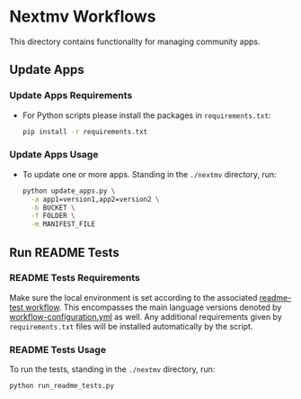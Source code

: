 # Nextmv Workflows

This directory contains functionality for managing community apps.

## Update Apps

### Update Apps Requirements

- For Python scripts please install the packages in `requirements.txt`:

  ```bash
  pip install -r requirements.txt
  ```

### Update Apps Usage

- To update one or more apps. Standing in the `./nextmv` directory, run:

  ```bash
  python update_apps.py \
    -a app1=version1,app2=version2 \
    -b BUCKET \
    -f FOLDER \
    -m MANIFEST_FILE
  ```

## Run README Tests

### README Tests Requirements

Make sure the local environment is set according to the associated
[readme-test workflow](../.github/workflows/readme-test.yml). This encompasses the
main language versions denoted by [workflow-configuration.yml](workflow-configuration.yml)
as well. Any additional requirements given by `requirements.txt` files will be
installed automatically by the script.

### README Tests Usage

To run the tests, standing in the `./nextmv` directory, run:

```bash
python run_readme_tests.py
```
